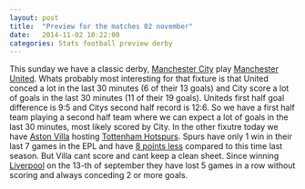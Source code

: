 ```yaml
---
layout: post
title:  "Preview for the matches 02 november"
date:   2014-11-02 10:22:00
categories: Stats football preview derby
---
```


This sunday we have a classic derby, [Manchester City][city-page] play [Manchester United][united-page]. Whats probably most interesting for that fixture is that United conced a lot in the last 30 minutes (6 of their 13 goals) and City score a lot of goals in the last 30 minutes (11 of their 19 goals). Uniteds first half goal difference is 9:5 and Citys second half record is 12:6. So we have a first half team playing a second half team where we can expect a lot of goals in the last 30 minutes, most likely scored by City.
In the other fixutre today we have [Aston Villa][villa-page] hosting [Tottenham Hotspurs][spurs-page]. Spurs have only 1 win in their last 7 games in the EPL and have [8 points less][spurs-sametime] compared to this time last season. But Villa cant score and cant keep a clean sheet. Since winning [Liverpool][lfc-page] on the 13-th of september they have lost 5 games in a row without scoring and always 
conceding 2 or more goals. 

[city-page]: http://plstats.com/#/Team/Manchester%20City
[united-page]: http://plstats.com/#/Team/Manchester%20United
[villa-page]: http://plstats.com/#/Team/Aston%20Villa
[spurs-sametime]: http://plstats.com/#/SameTimeLastSeason/Tottenham%20Hotspur
[spurs-page]: http://plstats.com/#/Team/Tottenham%20Hotspurs
[lfc-page]: http://plstats.com/#/Team/Liverpool